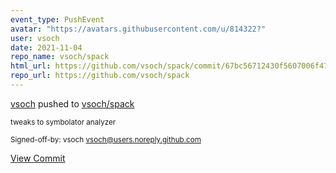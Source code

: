 ```yaml
---
event_type: PushEvent
avatar: "https://avatars.githubusercontent.com/u/814322?"
user: vsoch
date: 2021-11-04
repo_name: vsoch/spack
html_url: https://github.com/vsoch/spack/commit/67bc56712430f5607006f47d8c7e98a0647adb16
repo_url: https://github.com/vsoch/spack
---
```


<a href='https://github.com/vsoch' target='_blank'>vsoch</a> pushed to <a href='https://github.com/vsoch/spack' target='_blank'>vsoch/spack</a>

<small>tweaks to symbolator analyzer

Signed-off-by: vsoch <vsoch@users.noreply.github.com></small>

<a href='https://github.com/vsoch/spack/commit/67bc56712430f5607006f47d8c7e98a0647adb16' target='_blank'>View Commit</a>